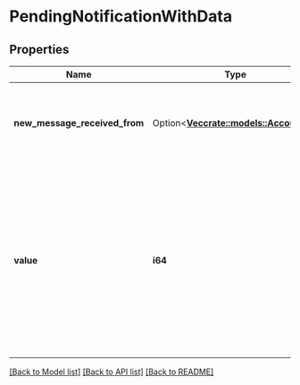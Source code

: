 # PendingNotificationWithData

## Properties

Name | Type | Description | Notes
------------ | ------------- | ------------- | -------------
**new_message_received_from** | Option<[**Vec<crate::models::AccountId>**](AccountId.md)> | Data for NEW_MESSAGE notification.  List of account IDs which have sent a new message. | [optional]
**value** | **i64** | Pending notification (or multiple notifications which each have different type) not yet received notifications which push notification requests client to download.  The integer is a bitflag.  - const NEW_MESSAGE = 0x1;  | 

[[Back to Model list]](../README.md#documentation-for-models) [[Back to API list]](../README.md#documentation-for-api-endpoints) [[Back to README]](../README.md)


